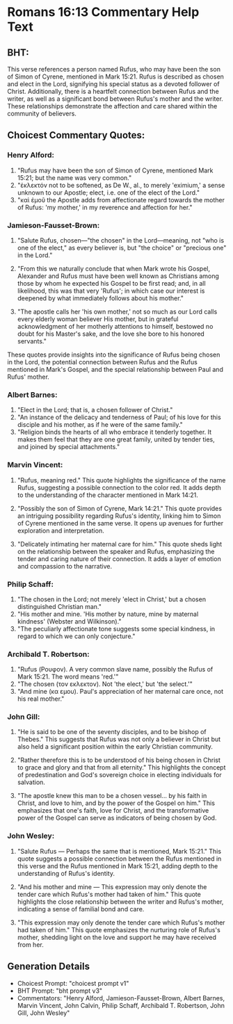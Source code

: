 # Romans 16:13 Commentary Help Text

## BHT:
This verse references a person named Rufus, who may have been the son of Simon of Cyrene, mentioned in Mark 15:21. Rufus is described as chosen and elect in the Lord, signifying his special status as a devoted follower of Christ. Additionally, there is a heartfelt connection between Rufus and the writer, as well as a significant bond between Rufus's mother and the writer. These relationships demonstrate the affection and care shared within the community of believers.

## Choicest Commentary Quotes:
### Henry Alford:
1. "Rufus may have been the son of Simon of Cyrene, mentioned Mark 15:21; but the name was very common."
2. "ἐκλεκτόν not to be softened, as De W., al., to merely 'eximium,' a sense unknown to our Apostle; elect, i.e. one of the elect of the Lord."
3. "καὶ ἐμοῦ the Apostle adds from affectionate regard towards the mother of Rufus: 'my mother,' in my reverence and affection for her."

### Jamieson-Fausset-Brown:
1. "Salute Rufus, chosen—"the chosen" in the Lord—meaning, not "who is one of the elect," as every believer is, but "the choice" or "precious one" in the Lord." 

2. "From this we naturally conclude that when Mark wrote his Gospel, Alexander and Rufus must have been well known as Christians among those by whom he expected his Gospel to be first read; and, in all likelihood, this was that very 'Rufus'; in which case our interest is deepened by what immediately follows about his mother."

3. "The apostle calls her 'his own mother,' not so much as our Lord calls every elderly woman believer His mother, but in grateful acknowledgment of her motherly attentions to himself, bestowed no doubt for his Master's sake, and the love she bore to his honored servants."

These quotes provide insights into the significance of Rufus being chosen in the Lord, the potential connection between Rufus and the Rufus mentioned in Mark's Gospel, and the special relationship between Paul and Rufus' mother.

### Albert Barnes:
1. "Elect in the Lord; that is, a chosen follower of Christ."
2. "An instance of the delicacy and tenderness of Paul; of his love for this disciple and his mother, as if he were of the same family."
3. "Religion binds the hearts of all who embrace it tenderly together. It makes them feel that they are one great family, united by tender ties, and joined by special attachments."

### Marvin Vincent:
1. "Rufus, meaning red." This quote highlights the significance of the name Rufus, suggesting a possible connection to the color red. It adds depth to the understanding of the character mentioned in Mark 14:21.

2. "Possibly the son of Simon of Cyrene, Mark 14:21." This quote provides an intriguing possibility regarding Rufus's identity, linking him to Simon of Cyrene mentioned in the same verse. It opens up avenues for further exploration and interpretation.

3. "Delicately intimating her maternal care for him." This quote sheds light on the relationship between the speaker and Rufus, emphasizing the tender and caring nature of their connection. It adds a layer of emotion and compassion to the narrative.

### Philip Schaff:
1. "The chosen in the Lord; not merely 'elect in Christ,' but a chosen distinguished Christian man."
2. "His mother and mine. 'His mother by nature, mine by maternal kindness' (Webster and Wilkinson)."
3. "The peculiarly affectionate tone suggests some special kindness, in regard to which we can only conjecture."

### Archibald T. Robertson:
1. "Rufus (Ρουφον). A very common slave name, possibly the Rufus of Mark 15:21. The word means 'red.'" 
2. "The chosen (τον εκλεκτον). Not 'the elect,' but 'the select.'"
3. "And mine (κα εμου). Paul's appreciation of her maternal care once, not his real mother."

### John Gill:
1. "He is said to be one of the seventy disciples, and to be bishop of Thebes." This suggests that Rufus was not only a believer in Christ but also held a significant position within the early Christian community.

2. "Rather therefore this is to be understood of his being chosen in Christ to grace and glory and that from all eternity." This highlights the concept of predestination and God's sovereign choice in electing individuals for salvation.

3. "The apostle knew this man to be a chosen vessel... by his faith in Christ, and love to him, and by the power of the Gospel on him." This emphasizes that one's faith, love for Christ, and the transformative power of the Gospel can serve as indicators of being chosen by God.

### John Wesley:
1. "Salute Rufus — Perhaps the same that is mentioned, Mark 15:21." This quote suggests a possible connection between the Rufus mentioned in this verse and the Rufus mentioned in Mark 15:21, adding depth to the understanding of Rufus's identity.

2. "And his mother and mine — This expression may only denote the tender care which Rufus's mother had taken of him." This quote highlights the close relationship between the writer and Rufus's mother, indicating a sense of familial bond and care.

3. "This expression may only denote the tender care which Rufus's mother had taken of him." This quote emphasizes the nurturing role of Rufus's mother, shedding light on the love and support he may have received from her.


## Generation Details
- Choicest Prompt: "choicest prompt v1"
- BHT Prompt: "bht prompt v3"
- Commentators: "Henry Alford, Jamieson-Fausset-Brown, Albert Barnes, Marvin Vincent, John Calvin, Philip Schaff, Archibald T. Robertson, John Gill, John Wesley"

